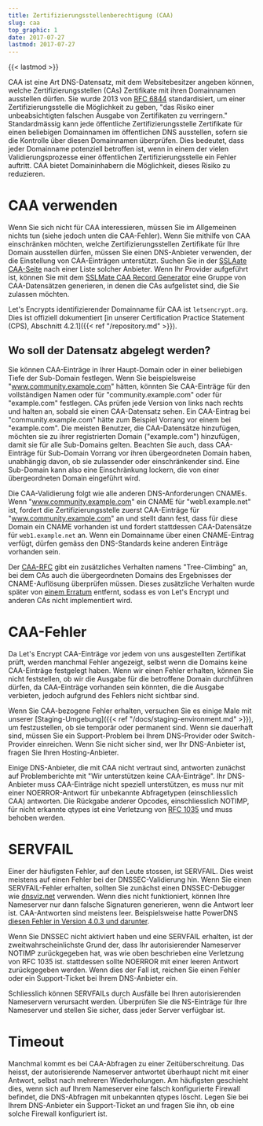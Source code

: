 ```yaml
---
title: Zertifizierungsstellenberechtigung (CAA)
slug: caa
top_graphic: 1
date: 2017-07-27
lastmod: 2017-07-27
---
```


{{< lastmod >}}

CAA ist eine Art DNS-Datensatz, mit dem Websitebesitzer angeben können, welche Zertifizierungsstellen (CAs) Zertifikate mit ihren Domainnamen ausstellen dürfen. Sie wurde 2013 von [RFC 6844](https://tools.ietf.org/html/rfc6844) standardisiert, um einer Zertifizierungsstelle die Möglichkeit zu geben, "das Risiko einer unbeabsichtigten falschen Ausgabe von Zertifikaten zu verringern." Standardmässig kann jede öffentliche Zertifizierungsstelle Zertifikate für einen beliebigen Domainnamen im öffentlichen DNS ausstellen, sofern sie die Kontrolle über diesen Domainnamen überprüfen. Dies bedeutet, dass jeder Domainname potenziell betroffen ist, wenn in einem der vielen Validierungsprozesse einer öffentlichen Zertifizierungsstelle ein Fehler auftritt. CAA bietet Domaininhabern die Möglichkeit, dieses Risiko zu reduzieren.

# CAA verwenden

Wenn Sie sich nicht für CAA interessieren, müssen Sie im Allgemeinen nichts tun (siehe jedoch unten die CAA-Fehler). Wenn Sie mithilfe von CAA einschränken möchten, welche Zertifizierungsstellen Zertifikate für Ihre Domain ausstellen dürfen, müssen Sie einen DNS-Anbieter verwenden, der die Einstellung von CAA-Einträgen unterstützt. Suchen Sie in der [SSLAate CAA-Seite](https://sslmate.com/caa/support) nach einer Liste solcher Anbieter. Wenn Ihr Provider aufgeführt ist, können Sie mit dem [SSLMate CAA Record Generator](https://sslmate.com/caa/) eine Gruppe von CAA-Datensätzen generieren, in denen die CAs aufgelistet sind, die Sie zulassen möchten.

Let's Encrypts identifizierender Domainname für CAA ist `letsencrypt.org`. Dies ist offiziell dokumentiert [in unserer Certification Practice Statement (CPS), Abschnitt 4.2.1]({{< ref "/repository.md" >}}).

## Wo soll der Datensatz abgelegt werden?

Sie können CAA-Einträge in Ihrer Haupt-Domain oder in einer beliebigen Tiefe der Sub-Domain festlegen. Wenn Sie beispielsweise "www.community.example.com" hätten, könnten Sie CAA-Einträge für den vollständigen Namen oder für "community.example.com" oder für "example.com" festlegen. CAs prüfen jede Version von links nach rechts und halten an, sobald sie einen CAA-Datensatz sehen. Ein CAA-Eintrag bei "community.example.com" hätte zum Beispiel Vorrang vor einem bei "example.com". Die meisten Benutzer, die CAA-Datensätze hinzufügen, möchten sie zu ihrer registrierten Domain ("example.com") hinzufügen, damit sie für alle Sub-Domains gelten. Beachten Sie auch, dass CAA-Einträge für Sub-Domain Vorrang vor ihren übergeordneten Domain haben, unabhängig davon, ob sie zulassender oder einschränkender sind. Eine Sub-Domain kann also eine Einschränkung lockern, die von einer übergeordneten Domain eingeführt wird.

Die CAA-Validierung folgt wie alle anderen DNS-Anforderungen CNAMEs. Wenn "www.community.example.com" ein CNAME für "web1.example.net" ist, fordert die Zertifizierungsstelle zuerst CAA-Einträge für "www.community.example.com" an und stellt dann fest, dass für diese Domain ein CNAME vorhanden ist und fordert stattdessen CAA-Datensätze für `web1.example.net` an. Wenn ein Domainname über einen CNAME-Eintrag verfügt, dürfen gemäss den DNS-Standards keine anderen Einträge vorhanden sein.

Der [CAA-RFC](https://tools.ietf.org/html/rfc6844) gibt ein zusätzliches Verhalten namens "Tree-Climbing" an, bei dem CAs auch die übergeordneten Domains des Ergebnisses der CNAME-Auflösung überprüfen müssen. Dieses zusätzliche Verhalten wurde später von [einem Erratum](https://www.rfc-editor.org/errata/eid5065) entfernt, sodass es von Let's Encrypt und anderen CAs nicht implementiert wird.

# CAA-Fehler

Da Let's Encrypt CAA-Einträge vor jedem von uns ausgestellten Zertifikat prüft, werden manchmal Fehler angezeigt, selbst wenn die Domains keine CAA-Einträge festgelegt haben. Wenn wir einen Fehler erhalten, können Sie nicht feststellen, ob wir die Ausgabe für die betroffene Domain durchführen dürfen, da CAA-Einträge vorhanden sein könnten, die die Ausgabe verbieten, jedoch aufgrund des Fehlers nicht sichtbar sind.

Wenn Sie CAA-bezogene Fehler erhalten, versuchen Sie es einige Male mit unserer [Staging-Umgebung]({{< ref "/docs/staging-environment.md" >}}), um festzustellen, ob sie temporär oder permanent sind. Wenn sie dauerhaft sind, müssen Sie ein Support-Problem bei Ihrem DNS-Provider oder Switch-Provider einreichen. Wenn Sie nicht sicher sind, wer Ihr DNS-Anbieter ist, fragen Sie Ihren Hosting-Anbieter.

Einige DNS-Anbieter, die mit CAA nicht vertraut sind, antworten zunächst auf Problemberichte mit "Wir unterstützen keine CAA-Einträge". Ihr DNS-Anbieter muss CAA-Einträge nicht speziell unterstützen, es muss nur mit einer NOERROR-Antwort für unbekannte Abfragetypen (einschliesslich CAA) antworten. Die Rückgabe anderer Opcodes, einschliesslich NOTIMP, für nicht erkannte qtypes ist eine Verletzung von [RFC 1035](https://tools.ietf.org/html/rfc1035) und muss behoben werden.

# SERVFAIL

Einer der häufigsten Fehler, auf den Leute stossen, ist SERVFAIL. Dies weist meistens auf einen Fehler bei der DNSSEC-Validierung hin. Wenn Sie einen SERVFAIL-Fehler erhalten, sollten Sie zunächst einen DNSSEC-Debugger wie [dnsviz.net](http://dnsviz.net/) verwenden. Wenn dies nicht funktioniert, können Ihre Nameserver nur dann falsche Signaturen generieren, wenn die Antwort leer ist. CAA-Antworten sind meistens leer. Beispielsweise hatte PowerDNS [diesen Fehler in Version 4.0.3 und darunter](https://community.letsencrypt.org/t/caa-servfail-changes/38298/2?u=jsha).

Wenn Sie DNSSEC nicht aktiviert haben und eine SERVFAIL erhalten, ist der zweitwahrscheinlichste Grund der, dass Ihr autorisierender Nameserver NOTIMP zurückgegeben hat, was wie oben beschrieben eine Verletzung von RFC 1035 ist. stattdessen sollte NOERROR mit einer leeren Antwort zurückgegeben werden. Wenn dies der Fall ist, reichen Sie einen Fehler oder ein Support-Ticket bei Ihrem DNS-Anbieter ein.

Schliesslich können SERVFAILs durch Ausfälle bei Ihren autorisierenden Nameservern verursacht werden. Überprüfen Sie die NS-Einträge für Ihre Nameserver und stellen Sie sicher, dass jeder Server verfügbar ist.

# Timeout

Manchmal kommt es bei CAA-Abfragen zu einer Zeitüberschreitung. Das heisst, der autorisierende Nameserver antwortet überhaupt nicht mit einer Antwort, selbst nach mehreren Wiederholungen. Am häufigsten geschieht dies, wenn sich auf Ihrem Nameserver eine falsch konfigurierte Firewall befindet, die DNS-Abfragen mit unbekannten qtypes löscht. Legen Sie bei Ihrem DNS-Anbieter ein Support-Ticket an und fragen Sie ihn, ob eine solche Firewall konfiguriert ist.
